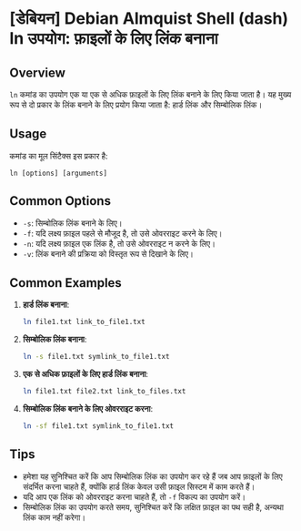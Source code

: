 # [डेबियन] Debian Almquist Shell (dash) ln उपयोग: फ़ाइलों के लिए लिंक बनाना

## Overview
`ln` कमांड का उपयोग एक या एक से अधिक फ़ाइलों के लिए लिंक बनाने के लिए किया जाता है। यह मुख्य रूप से दो प्रकार के लिंक बनाने के लिए प्रयोग किया जाता है: हार्ड लिंक और सिम्बोलिक लिंक।

## Usage
कमांड का मूल सिंटैक्स इस प्रकार है:
```
ln [options] [arguments]
```

## Common Options
- `-s`: सिम्बोलिक लिंक बनाने के लिए।
- `-f`: यदि लक्ष्य फ़ाइल पहले से मौजूद है, तो उसे ओवरराइट करने के लिए।
- `-n`: यदि लक्ष्य फ़ाइल एक लिंक है, तो उसे ओवरराइट न करने के लिए।
- `-v`: लिंक बनाने की प्रक्रिया को विस्तृत रूप से दिखाने के लिए।

## Common Examples
1. **हार्ड लिंक बनाना**:
   ```bash
   ln file1.txt link_to_file1.txt
   ```

2. **सिम्बोलिक लिंक बनाना**:
   ```bash
   ln -s file1.txt symlink_to_file1.txt
   ```

3. **एक से अधिक फ़ाइलों के लिए हार्ड लिंक बनाना**:
   ```bash
   ln file1.txt file2.txt link_to_files.txt
   ```

4. **सिम्बोलिक लिंक बनाने के लिए ओवरराइट करना**:
   ```bash
   ln -sf file1.txt symlink_to_file1.txt
   ```

## Tips
- हमेशा यह सुनिश्चित करें कि आप सिम्बोलिक लिंक का उपयोग कर रहे हैं जब आप फ़ाइलों के लिए संदर्भित करना चाहते हैं, क्योंकि हार्ड लिंक केवल उसी फ़ाइल सिस्टम में काम करते हैं।
- यदि आप एक लिंक को ओवरराइट करना चाहते हैं, तो `-f` विकल्प का उपयोग करें।
- सिम्बोलिक लिंक का उपयोग करते समय, सुनिश्चित करें कि लक्षित फ़ाइल का पथ सही है, अन्यथा लिंक काम नहीं करेगा।